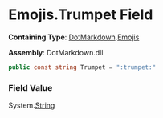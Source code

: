# Emojis\.Trumpet Field

**Containing Type**: [DotMarkdown](../../README.md)\.[Emojis](../README.md)

**Assembly**: DotMarkdown\.dll

```csharp
public const string Trumpet = ":trumpet:"
```

### Field Value

System\.[String](https://docs.microsoft.com/en-us/dotnet/api/system.string)